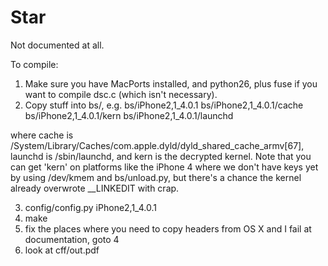 # Star

Not documented at all.

To compile:
1. Make sure you have MacPorts installed, and python26, plus fuse if you want to compile dsc.c (which isn't necessary).
2. Copy stuff into bs/, e.g.
bs/iPhone2,1_4.0.1
bs/iPhone2,1_4.0.1/cache
bs/iPhone2,1_4.0.1/kern
bs/iPhone2,1_4.0.1/launchd

where cache is /System/Library/Caches/com.apple.dyld/dyld_shared_cache_armv[67], launchd is /sbin/launchd, and kern is the decrypted kernel.  Note that you can get 'kern' on platforms like the iPhone 4 where we don't have keys yet by using /dev/kmem and bs/unload.py, but there's a chance the kernel already overwrote __LINKEDIT with crap.

3. config/config.py iPhone2,1_4.0.1
4. make
5. fix the places where you need to copy headers from OS X and I fail at documentation, goto 4
6. look at cff/out.pdf
